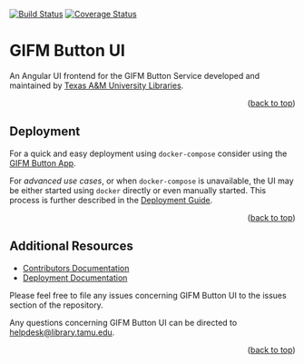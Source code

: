<a name="readme-top"></a>
[![Build Status][build-badge]][build-status]
[![Coverage Status][coverage-badge]][coverage-status]

# GIFM Button UI

An Angular UI frontend for the GIFM Button Service developed and maintained by [Texas A&M University Libraries][tamu-library].

<div align="right">(<a href="#readme-top">back to top</a>)</div>

## Deployment

For a quick and easy deployment using `docker-compose` consider using the [GIFM Button App][app-repo].

For _advanced use cases_, or when `docker-compose` is unavailable, the UI may be either started using `docker` directly or even manually started.
This process is further described in the [Deployment Guide][deployment-guide].

<div align="right">(<a href="#readme-top">back to top</a>)</div>

## Additional Resources

- [Contributors Documentation][contribute-guide]
- [Deployment Documentation][deployment-guide]

Please feel free to file any issues concerning GIFM Button UI to the issues section of the repository.

Any questions concerning GIFM Button UI can be directed to [helpdesk@library.tamu.edu][helpdesk-email].

<div align="right">(<a href="#readme-top">back to top</a>)</div>

<!-- LINKS -->
[build-status]: https://github.com/TAMULib/GIFMButtonUI/actions?query=workflow%3ABuild
[build-badge]: https://github.com/TAMULib/GIFMButtonUI/workflows/Build/badge.svg
[coverage-status]: https://coveralls.io/github/TAMULib/GIFMButtonUI
[coverage-badge]: https://coveralls.io/repos/github/TAMULib/GIFMButtonUI/badge.svg
[tamu-library]: http://library.tamu.edu
[app-repo]: https://github.com/TAMULib/GIFMButton
[deployment-guide]: DEPLOYING.md
[contribute-guide]: CONTRIBUTING.md
[helpdesk-email]: mailto:helpdesk@library.tamu.edu
